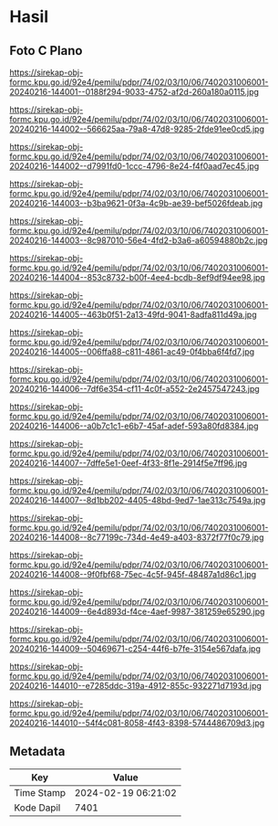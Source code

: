 # Hasil

## Foto C Plano

https://sirekap-obj-formc.kpu.go.id/92e4/pemilu/pdpr/74/02/03/10/06/7402031006001-20240216-144001--0188f294-9033-4752-af2d-260a180a0115.jpg

https://sirekap-obj-formc.kpu.go.id/92e4/pemilu/pdpr/74/02/03/10/06/7402031006001-20240216-144002--566625aa-79a8-47d8-9285-2fde91ee0cd5.jpg

https://sirekap-obj-formc.kpu.go.id/92e4/pemilu/pdpr/74/02/03/10/06/7402031006001-20240216-144002--d7991fd0-1ccc-4796-8e24-f4f0aad7ec45.jpg

https://sirekap-obj-formc.kpu.go.id/92e4/pemilu/pdpr/74/02/03/10/06/7402031006001-20240216-144003--b3ba9621-0f3a-4c9b-ae39-bef5026fdeab.jpg

https://sirekap-obj-formc.kpu.go.id/92e4/pemilu/pdpr/74/02/03/10/06/7402031006001-20240216-144003--8c987010-56e4-4fd2-b3a6-a60594880b2c.jpg

https://sirekap-obj-formc.kpu.go.id/92e4/pemilu/pdpr/74/02/03/10/06/7402031006001-20240216-144004--853c8732-b00f-4ee4-bcdb-8ef9df94ee98.jpg

https://sirekap-obj-formc.kpu.go.id/92e4/pemilu/pdpr/74/02/03/10/06/7402031006001-20240216-144005--463b0f51-2a13-49fd-9041-8adfa811d49a.jpg

https://sirekap-obj-formc.kpu.go.id/92e4/pemilu/pdpr/74/02/03/10/06/7402031006001-20240216-144005--006ffa88-c811-4861-ac49-0f4bba6f4fd7.jpg

https://sirekap-obj-formc.kpu.go.id/92e4/pemilu/pdpr/74/02/03/10/06/7402031006001-20240216-144006--7df6e354-cf11-4c0f-a552-2e2457547243.jpg

https://sirekap-obj-formc.kpu.go.id/92e4/pemilu/pdpr/74/02/03/10/06/7402031006001-20240216-144006--a0b7c1c1-e6b7-45af-adef-593a80fd8384.jpg

https://sirekap-obj-formc.kpu.go.id/92e4/pemilu/pdpr/74/02/03/10/06/7402031006001-20240216-144007--7dffe5e1-0eef-4f33-8f1e-2914f5e7ff96.jpg

https://sirekap-obj-formc.kpu.go.id/92e4/pemilu/pdpr/74/02/03/10/06/7402031006001-20240216-144007--8d1bb202-4405-48bd-9ed7-1ae313c7549a.jpg

https://sirekap-obj-formc.kpu.go.id/92e4/pemilu/pdpr/74/02/03/10/06/7402031006001-20240216-144008--8c77199c-734d-4e49-a403-8372f77f0c79.jpg

https://sirekap-obj-formc.kpu.go.id/92e4/pemilu/pdpr/74/02/03/10/06/7402031006001-20240216-144008--9f0fbf68-75ec-4c5f-945f-48487a1d86c1.jpg

https://sirekap-obj-formc.kpu.go.id/92e4/pemilu/pdpr/74/02/03/10/06/7402031006001-20240216-144009--6e4d893d-f4ce-4aef-9987-381259e65290.jpg

https://sirekap-obj-formc.kpu.go.id/92e4/pemilu/pdpr/74/02/03/10/06/7402031006001-20240216-144009--50469671-c254-44f6-b7fe-3154e567dafa.jpg

https://sirekap-obj-formc.kpu.go.id/92e4/pemilu/pdpr/74/02/03/10/06/7402031006001-20240216-144010--e7285ddc-319a-4912-855c-932271d7193d.jpg

https://sirekap-obj-formc.kpu.go.id/92e4/pemilu/pdpr/74/02/03/10/06/7402031006001-20240216-144010--54f4c081-8058-4f43-8398-5744486709d3.jpg


## Metadata

| Key        | Value               |
| ---------- | ------------------- |
| Time Stamp | 2024-02-19 06:21:02 |
| Kode Dapil | 7401                |



